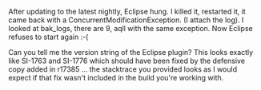 After updating to the latest nightly, Eclipse hung. I killed it, restarted it, it came back with a ConcurrentModificationException. (I attach the log). I looked at bak_logs, there are 9, aqll with the same exception. Now Eclipse refuses to start again :-(

Can you tell me the version string of the Eclipse plugin? This looks exactly like SI-1763 and SI-1776 which should have been fixed by the defensive copy added in r17385 ... the stacktrace you provided looks as I would expect if that fix wasn't included in the build you're working with.
